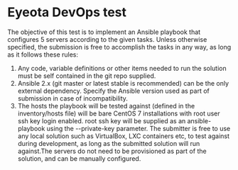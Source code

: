 # Eyeota DevOps test #

The objective of this test is to implement an Ansible playbook that configures 5 servers according to the given tasks. Unless otherwise specified, the submission is free to accomplish the tasks in any way, as long as it follows these rules:

1. Any code, variable definitions or other items needed to run the solution must be self contained in the git repo supplied.
2. Ansible 2.x (git master or latest stable is recommended) can be the only external dependency. Specify the Ansible version used as part of submission in case of incompatibility.
3. The hosts the playbook will be tested against (defined in the inventory/hosts file) will be bare CentOS 7 installations with root user ssh key login enabled. root ssh key will be supplied as an ansible-playbook using the --private-key parameter. The submitter is free to use any local solution such as VirtualBox, LXC containers etc, to test against during development, as long as the submitted solution will run against.The servers do not need to be provisioned as part of the solution, and can be manually configured.